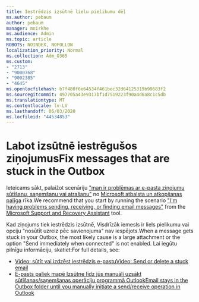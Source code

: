 ```yaml
---
title: Iestrēdzis izsūtnē lielu pielikumu dēļ
ms.author: pebaum
author: pebaum
manager: mnirkhe
ms.audience: Admin
ms.topic: article
ROBOTS: NOINDEX, NOFOLLOW
localization_priority: Normal
ms.collection: Adm_O365
ms.custom:
- "2713"
- "9000768"
- "9002385"
- "4645"
ms.openlocfilehash: b7f480f6e64534f461bec32d64125319b90683f2
ms.sourcegitcommit: 497705a43e9317bf1d7519223f90a4d6a8c1c5db
ms.translationtype: MT
ms.contentlocale: lv-LV
ms.lasthandoff: 06/03/2020
ms.locfileid: "44534853"
---
```

# <a name="fix-messages-that-are-stuck-in-the-outbox"></a><span data-ttu-id="1f3f6-102">Labot izsūtnē iestrēgušos ziņojumus</span><span class="sxs-lookup"><span data-stu-id="1f3f6-102">Fix messages that are stuck in the Outbox</span></span>

<span data-ttu-id="1f3f6-103">Ieteicams sākt, palaižot scenāriju ["man ir problēmas ar e-pasta ziņojumu sūtīšanu, saņemšanu vai atrašanu"](https://aka.ms/SaRA-OutlookSendReceive) no [Microsoft atbalsta un atkopšanas palīga](https://diagnostics.office.com/#/) rīka.</span><span class="sxs-lookup"><span data-stu-id="1f3f6-103">We recommend that you start by running the scenario ["I'm having problems sending, receiving, or finding email messages"](https://aka.ms/SaRA-OutlookSendReceive) from the [Microsoft Support and Recovery Assistant](https://diagnostics.office.com/#/) tool.</span></span>

<span data-ttu-id="1f3f6-104">Kad ziņojums tiek iestrēdzis izsūtnē, Visdrīzāk iemesls ir liels pielikumu vai opciju "nosūtīt uzreiz pēc savienojuma" nav iespējots.</span><span class="sxs-lookup"><span data-stu-id="1f3f6-104">When a message gets stuck in your Outbox, the most likely cause is a large attachment or the option "Send immediately when connected" is not enabled.</span></span>
<span data-ttu-id="1f3f6-105">Lai iegūtu pilnīgu informāciju, skatiet:</span><span class="sxs-lookup"><span data-stu-id="1f3f6-105">For full details, see:</span></span>
- [<span data-ttu-id="1f3f6-106">Video: sūtīt vai izdzēst iestrēdzis e-pastu</span><span class="sxs-lookup"><span data-stu-id="1f3f6-106">Video: Send or delete a stuck email</span></span>](https://support.office.com/article/Video-Send-or-delete-an-email-stuck-in-your-outbox-26d5d34a-4e5f-444a-a9e8-44db04a94dec) 
- [<span data-ttu-id="1f3f6-107">E-pasts paliek mapē Izsūtne līdz jūs manuāli uzsākt sūtīšanas/saņemšanas operāciju programmā Outlook</span><span class="sxs-lookup"><span data-stu-id="1f3f6-107">Email stays in the Outbox folder until you manually initiate a send/receive operation in Outlook</span></span>](https://support.microsoft.com/help/2797572/email-stays-in-the-outbox-folder-until-you-manually-initiate-a-send-re)
